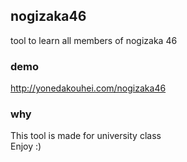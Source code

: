 ## nogizaka46
tool to learn all members of nogizaka 46  
### demo
http://yonedakouhei.com/nogizaka46  
### why
This tool is made for university class  
Enjoy :)  
